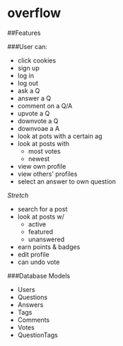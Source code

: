 # overflow

##Features

###User can:

- click cookies
- sign up
- log in
- log out
- ask a Q
- answer a Q
- comment on a Q/A
- upvote a Q
- downvote a Q
- downvoae a A
- look at pots with a certain ag
- look at posts with
  - most votes
  - newest
- view own profile
- view others' profiles
- select an answer to own question

*Stretch*
- search for a post
- look at posts w/
  - active
  - featured
  - unanswered
- earn points & badges
- edit profile
- can undo vote

###Database Models
- Users
- Questions
- Answers
- Tags
- Comments
- Votes
- QuestionTags
